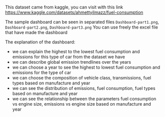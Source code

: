 This dataset came from kaggle, you can visit with this link https://www.kaggle.com/datasets/ahmettyilmazz/fuel-consumption

The sample dashboard can be seen in separated files `Dashboard-part1.png`, `Dashboard-part2.png`, `Dashboard-part3.png`
You can use freely the excel file that have made the dashboard

The explanation of the dashboard:
- we can explain the highest to the lowest fuel consumption and emissions for this type of car from the dataset we have
- we can describe global emission trendlines over the years
- we can choose a year to see the highest to lowest fuel consumption and emissions for the type of car
- we can choose the composition of vehicle class, transmissions, fuel types based on manufacture and year
- we can see the distribution of emissions, fuel consumption, fuel types based on manufacture and year
- we can see the relationship between the parameters fuel consumption vs engine size, emissions vs engine size based on manufacture and year
